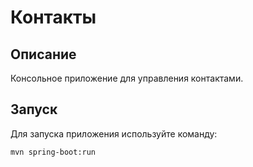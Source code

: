 # Контакты

## Описание

Консольное приложение для управления контактами.

## Запуск

Для запуска приложения используйте команду:

```bash
mvn spring-boot:run
